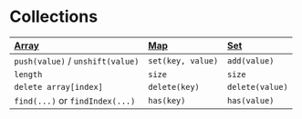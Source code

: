 # Collections



| [Array](https://developer.mozilla.org/en-US/docs/Web/JavaScript/Reference/Global_Objects/Array) | [Map](https://developer.mozilla.org/en-US/docs/Web/JavaScript/Reference/Global_Objects/Map) | [Set](https://developer.mozilla.org/en-US/docs/Web/JavaScript/Reference/Global_Objects/Set) |
| :--- | :--- | :--- |
| `push(value)` / `unshift(value)` | `set(key, value)` | `add(value)` |
| `length` | `size` | `size` |
| `delete array[index]` | `delete(key)` | `delete(value)` |
| `find(...)` or `findIndex(...)` | `has(key)` | `has(value)` |

